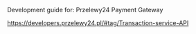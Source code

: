 Development guide for: Przelewy24 Payment Gateway

https://developers.przelewy24.pl/#tag/Transaction-service-API
